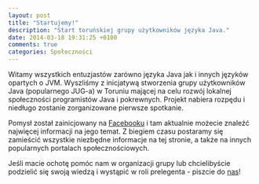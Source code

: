 ```yaml
---
layout: post
title: "Startujemy!"
description: "Start toruńskiej grupy użytkowników języka Java."
date: 2014-03-18 19:31:25 +0100
comments: true
categories: Społeczności
---
```

Witamy wszystkich entuzjastów zarówno języka Java jak i innych języków opartych o JVM. Wyszliśmy z inicjatywą stworzenia grupy użytkowników Java (popularnego JUG-a) w Toruniu mającej na celu rozwój lokalnej społeczności programistów Java i pokrewnych. Projekt nabiera rozpędu i niedługo zostanie zorganizowane pierwsze spotkanie.

Pomysł został zainicjowany na <a href="https://www.facebook.com/tak.dla.juga.w.toruniu" target="_blank">Facebooku</a> i tam aktualnie możecie znaleźć najwięcej informacji na jego temat. Z biegiem czasu postaramy się zamieścić wszystkie niezbędne informacje na tej stronie, a także na innych popularnych portalach społecznościowych.

Jeśli macie ochotę pomóc nam w organizacji grupy lub chcielibyście podzielić się swoją wiedzą i wystąpić w roli prelegenta - piszcie do <a href="https://www.facebook.com/tak.dla.juga.w.toruniu" target="_blank">nas</a>!